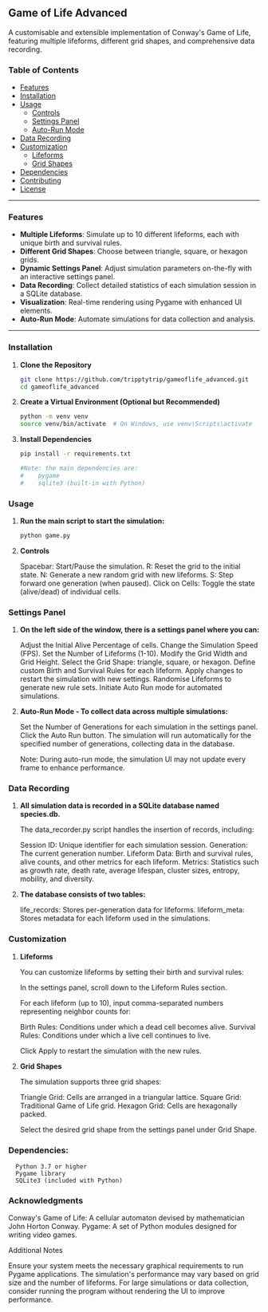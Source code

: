 ## Game of Life Advanced

A customisable and extensible implementation of Conway's Game of Life, featuring multiple lifeforms, different grid shapes, and comprehensive data recording.

### Table of Contents

- [Features](#features)
- [Installation](#installation)
- [Usage](#usage)
  - [Controls](#controls)
  - [Settings Panel](#settings-panel)
  - [Auto-Run Mode](#auto-run-mode)
- [Data Recording](#data-recording)
- [Customization](#customization)
  - [Lifeforms](#lifeforms)
  - [Grid Shapes](#grid-shapes)
- [Dependencies](#dependencies)
- [Contributing](#contributing)
- [License](#license)

---

### Features

- **Multiple Lifeforms**: Simulate up to 10 different lifeforms, each with unique birth and survival rules.
- **Different Grid Shapes**: Choose between triangle, square, or hexagon grids.
- **Dynamic Settings Panel**: Adjust simulation parameters on-the-fly with an interactive settings panel.
- **Data Recording**: Collect detailed statistics of each simulation session in a SQLite database.
- **Visualization**: Real-time rendering using Pygame with enhanced UI elements.
- **Auto-Run Mode**: Automate simulations for data collection and analysis.

---

### Installation

1. **Clone the Repository**

   ```bash
   git clone https://github.com/tripptytrip/gameoflife_advanced.git
   cd gameoflife_advanced

2. **Create a Virtual Environment (Optional but Recommended)**

    ```bash
    python -m venv venv
    source venv/bin/activate  # On Windows, use venv\Scripts\activate
    
3. **Install Dependencies**

    ```bash
    pip install -r requirements.txt

    #Note: the main dependencies are:
    #    pygame
    #    sqlite3 (built-in with Python)

### Usage

1. **Run the main script to start the simulation:**

    ```bash
    python game.py


2. **Controls**

    Spacebar: Start/Pause the simulation.
    R: Reset the grid to the initial state.
    N: Generate a new random grid with new lifeforms.
    S: Step forward one generation (when paused).
    Click on Cells: Toggle the state (alive/dead) of individual cells.

### Settings Panel

1. **On the left side of the window, there is a settings panel where you can:**

    Adjust the Initial Alive Percentage of cells.
    Change the Simulation Speed (FPS).
    Set the Number of Lifeforms (1-10).
    Modify the Grid Width and Grid Height.
    Select the Grid Shape: triangle, square, or hexagon.
    Define custom Birth and Survival Rules for each lifeform.
    Apply changes to restart the simulation with new settings.
    Randomise Lifeforms to generate new rule sets.
    Initiate Auto Run mode for automated simulations.

2. **Auto-Run Mode - To collect data across multiple simulations:**

    Set the Number of Generations for each simulation in the settings panel.
    Click the Auto Run button.
    The simulation will run automatically for the specified number of generations, collecting data in the database.

    Note: During auto-run mode, the simulation UI may not update every frame to enhance performance.
   
### Data Recording

1. **All simulation data is recorded in a SQLite database named species.db.**
   
   The data_recorder.py script handles the insertion of records, including:

    Session ID: Unique identifier for each simulation session.
    Generation: The current generation number.
    Lifeform Data: Birth and survival rules, alive counts, and other metrics for each lifeform.
    Metrics: Statistics such as growth rate, death rate, average lifespan, cluster sizes, entropy, mobility, and diversity.

2. **The database consists of two tables:**

    life_records: Stores per-generation data for lifeforms.
    lifeform_meta: Stores metadata for each lifeform used in the simulations.

### Customization

1. **Lifeforms**

   You can customize lifeforms by setting their birth and survival rules:

   In the settings panel, scroll down to the Lifeform Rules section.

   For each lifeform (up to 10), input comma-separated numbers representing neighbor counts for:
   
     Birth Rules: Conditions under which a dead cell becomes alive.
     Survival Rules: Conditions under which a live cell continues to live.

    Click Apply to restart the simulation with the new rules.

2. **Grid Shapes**

    The simulation supports three grid shapes:

      Triangle Grid: Cells are arranged in a triangular lattice.
      Square Grid: Traditional Game of Life grid.
      Hexagon Grid: Cells are hexagonally packed.

    Select the desired grid shape from the settings panel under Grid Shape.
    
### Dependencies:

      Python 3.7 or higher
      Pygame library
      SQLite3 (included with Python)

### Acknowledgments

  Conway's Game of Life: A cellular automaton devised by mathematician John Horton Conway.
  Pygame: A set of Python modules designed for writing video games.

Additional Notes

  Ensure your system meets the necessary graphical requirements to run Pygame applications.
  The simulation's performance may vary based on grid size and the number of lifeforms.
  For large simulations or data collection, consider running the program without rendering the UI to improve performance.

